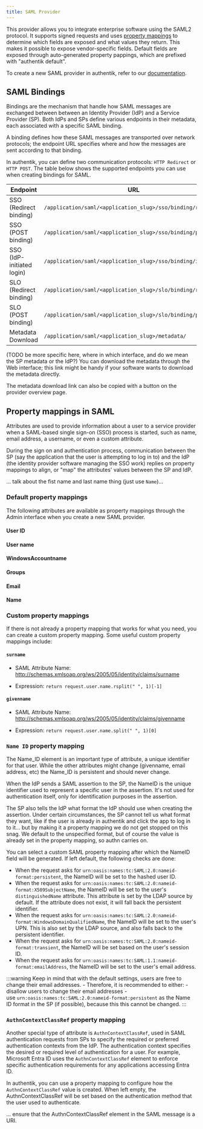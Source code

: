 ```yaml
---
title: SAML Provider
---
```


This provider allows you to integrate enterprise software using the SAML2 protocol. It supports signed requests and uses [property mappings](../property-mappings/index.md#saml-property-mappings) to determine which fields are exposed and what values they return. This makes it possible to expose vendor-specific fields. Default fields are exposed through auto-generated property pappings, which are prefixed with "authentik default".

To create a new SAML provider in authentik, refer to our [documentation](./create-saml-provider.md).

## SAML Bindings

Bindings are the mechanism that handle how SAML messages are exchanged between between an Identity Provider (IdP) and a Service Provider (SP). Both IdPs and SPs define various endpoints in their metadata, each associated with a specific SAML binding.

A binding defines how these SAML messages are transported over network protocols; the endpoint URL specifies where and how the messages are sent according to that binding.

In authentik, you can define two communication protocols: `HTTP Redirect` or `HTTP POST`. The table below shows the supported endpoints you can use when creating bindings for SAML.

| Endpoint                  | URL                                                          |
| ------------------------- | ------------------------------------------------------------ |
| SSO (Redirect binding)    | `/application/saml/<application_slug>/sso/binding/redirect/` |
| SSO (POST binding)        | `/application/saml/<application_slug>/sso/binding/post/`     |
| SSO (IdP-initiated login) | `/application/saml/<application_slug>/sso/binding/init/`     |
| SLO (Redirect binding)    | `/application/saml/<application_slug>/slo/binding/redirect/` |
| SLO (POST binding)        | `/application/saml/<application_slug>/slo/binding/post/`     |
| Metadata Download         | `/application/saml/<application_slug>/metadata/`             |

(TODO be more specific here, where in which interface, and do we mean the SP metadata or the IdP?) You can download the metadata through the Web interface; this link might be handy if your software wants to download the metadata directly.

The metadata download link can also be copied with a button on the provider overview page.

## Property mappings in SAML

Attributes are used to provide information about a user to a service provider when a SAML-based single sign-on (SSO) process is started, such as name, email address, a username, or even a custom attribute.

During the sign on and authentication process, communication between the SP (say the application that the user is attempting to log in to) and the IdP (the identity provider software managing the SSO work) replies on property mappings to align, or "map" the attributes' values between the SP and IdP.

... talk about the fist name and last name thing (just use `Name`)...

### Default property mappings

The following attributes are available as property mappings through the Admin interface when you create a new SAML provider.

#### User ID

#### User name

#### WindowsAccountname

#### Groups

#### Email

#### Name

### Custom property mappings

If there is not already a property mapping that works for what you need, you can create a custom property mapping. Some useful custom property mappings include:

#### `surname`

- SAML Attribute Name: http://schemas.xmlsoap.org/ws/2005/05/identity/claims/surname

- Expression: `return request.user.name.rsplit(" ", 1)[-1]`

#### `givenname`

- SAML Attribute Name: http://schemas.xmlsoap.org/ws/2005/05/identity/claims/givenname

- Expression: `return request.user.name.split(" ", 1)[0]`

### `Name ID` property mapping

The Name_ID element is an important type of attribute, a unique identifier for that user. While the other attributes might change (givenname, email address, etc) the Name_ID is persistent and should never change.

When the IdP sends a SAML assertion to the SP, the NameID is the unique identifier used to represent a specific user in the assertion. It's not used for authentication itself, only for identification purposes in the assertion.

The SP also tells the IdP what format the IdP should use when creating the assertion. Under certain circumstances, the SP cannot tell us what format they want, like if the user is already in authentik and click the app to log in to it… but by making it a property mapping we do not get stopped on this snag. We default to the unspecified format, but of course the value is already set in the property mapping, so authn carries on.

You can select a custom SAML property mapping after which the NameID field will be generated. If left default, the following checks are done:

- When the request asks for `urn:oasis:names:tc:SAML:2.0:nameid-format:persistent`, the NameID will be set to the hashed user ID.
- When the request asks for `urn:oasis:names:tc:SAML:2.0:nameid-format:X509SubjectName`, the NameID will be set to the user's `distinguishedName` attribute. This attribute is set by the LDAP source by default. If the attribute does not exist, it will fall back the persistent identifier.
- When the request asks for `urn:oasis:names:tc:SAML:2.0:nameid-format:WindowsDomainQualifiedName`, the NameID will be set to the user's UPN. This is also set by the LDAP source, and also falls back to the persistent identifier.
- When the request asks for `urn:oasis:names:tc:SAML:2.0:nameid-format:transient`, the NameID will be set based on the user's session ID.
- When the request asks for `urn:oasis:names:tc:SAML:1.1:nameid-format:emailAddress`, the NameID will be set to the user's email address.

:::warning
Keep in mind that with the default settings, users are free to change their email addresses. - Therefore, it is recommended to either: - disallow users to change their email addresses - use `urn:oasis:names:tc:SAML:2.0:nameid-format:persistent` as the Name ID format in the SP (if possible), because this this cannot be changed.
:::

### `AuthnContextClassRef` property mapping

Another special type of attribute is `AuthnContextClassRef`, used in SAML authentication requests from SPs to specify the required or preferred authentication contexts from the IdP. The authentication context specifies the desired or required level of authentication for a user. For example, Microsoft Entra ID uses the `AuthnContextClassRef` element to enforce specific authentication requirements for any applications accessing Entra ID.

In authentik, you can use a property mapping to configure how the `AuthnContextClassRef` value is created. When left empty, the AuthnContextClassRef will be set based on the authentication method that the user used to authenticate.

... ensure that the AuthnContextClassRef element in the SAML message is a URI.
